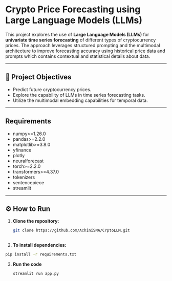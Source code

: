 # Crypto Price Forecasting using Large Language Models (LLMs)
This project explores the use of **Large Language Models (LLMs)** for **univariate time series forecasting** of different types of cryptocurrency prices. The approach leverages structured prompting and the multimodal architecture to improve forecasting accuracy using historical price data and prompts which contains contextual and statistical details about data.

---

## 📌 Project Objectives

- Predict future cryptocurrency prices.
- Explore the capability of LLMs in time series forecasting tasks.
- Utilize the multimodal embedding capabilities for temporal data.

---

## Requirements

- numpy>=1.26.0
- pandas>=2.2.0
- matplotlib>=3.8.0
- yfinance
- plotly
- neuralforecast
- torch>=2.2.0
- transformers>=4.37.0
- tokenizers
- sentencepiece
- streamlit

---

## ⚙️ How to Run

1. **Clone the repository:**
   ```bash
   git clone https://github.com/AchiniSNA/CrptoLLM.git
  
2. **To install dependencies:**
```bash
pip install -r requirements.txt
```
3. **Run the code**
   ```bash
   streamlit run app.py
